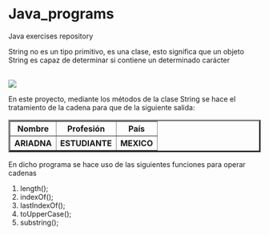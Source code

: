 # Java_programs
Java exercises repository
<p> String no es un tipo primitivo, es una clase, esto significa que un objeto String es capaz de determinar si contiene un determinado car&aacute;cter </p>
	<br>
	<img align=”center” widht=”20” height=”10” src=https://parzibyte.me/blog/wp-content/uploads/2019/01/Invertir-cadena-en-Java-con-ciclos-y-StringBuilder.png>
	<br>
	<p  font face="Bierstadt">En este proyecto, mediante los m&eacute;todos de la clase String se hace el tratamiento de la cadena para que de la siguiente salida: <p>
	<table border="3" align="center"background="https://img.freepik.com/vector-gratis/fondo-acuarela_23-2148499318.jpg?size=626&ext=jpg">
	<tr><th>Nombre</th><th>Profesión</th><th>País</th></tr>
	<tr><th>ARIADNA</th><th>ESTUDIANTE</th><th>MEXICO</th></tr>
</table>

<p>En dicho programa se hace uso de las siguientes funciones para operar cadenas</p>
	<ol>
	<li> length(); </li>
	<li> indexOf(); </li>
	<li> lastIndexOf(); </li>
	<li> toUpperCase(); </li>
	<li> substring();
	</ol>
